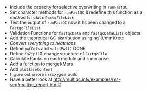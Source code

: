 - Include the capacity for selective overwriting in `runFastQC`
- Set character methods for `runFastQC` & redefine this function as a method for class `FastqFileList`
- Test the output of `runFastQC` now it hs been changed to a `FastqcFileList`
- Validation Functions for `fastqcData` and `fastqcDataLists` objects
- Add the theoretical GC distribution using hg19/mm10 etc
- *Convert everything to heatmaps*
- Define `pwfCols` and `validPwf()` DONE
- Define `isZip()`& change structure of `FastqcFile`
- Calculate Ranks on each module and summarise
- Add a function to merge kMers
- Add `plotBaseContent` 
- Figure out errors in roxygen build
- Have a better look at http://multiqc.info/examples/rna-seq/multiqc_report.html#

